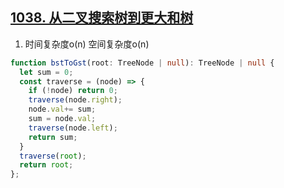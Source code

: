 ## [1038. 从二叉搜索树到更大和树](https://leetcode.cn/problems/binary-search-tree-to-greater-sum-tree/description/)

1. 时间复杂度o(n) 空间复杂度o(n)
```ts
function bstToGst(root: TreeNode | null): TreeNode | null {
  let sum = 0;
  const traverse = (node) => {
    if (!node) return 0;
    traverse(node.right);
    node.val+= sum;
    sum = node.val;
    traverse(node.left);
    return sum;
  }
  traverse(root);
  return root;
};
```